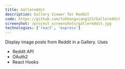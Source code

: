 ```yaml
---
title: Gallereddit
description: Gallery Viewer for Reddit
code: https://github.com/tohhongxiang123/Gallereddit
screenshot: /project_screenshots/gallereddit.jpg
technologies: ['react', 'express']
---
```


Display image posts from Reddit in a Gallery. Uses

- Reddit API
- OAuth2
- React Hooks

